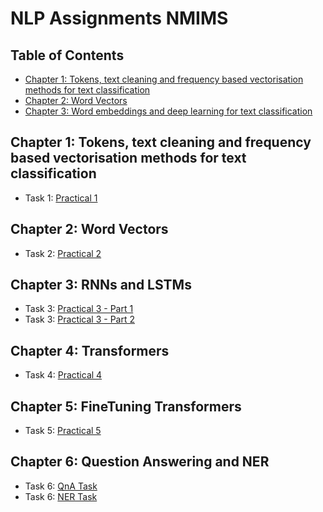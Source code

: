 # NLP Assignments NMIMS

## Table of Contents
- [Chapter 1: Tokens, text cleaning and frequency based vectorisation methods for text classification](#chapter-1-tokens-text-cleaning-and-frequency-based-vectorisation-methods-for-text-classification)
- [Chapter 2: Word Vectors](#Chapter-2-:-Word-Vectors)
- [Chapter 3: Word embeddings and deep learning for text classification](#chapter-3-word-embeddings-and-deep-learning-for-text-classification)

## Chapter 1: Tokens, text cleaning and frequency based vectorisation methods for text classification
* Task 1: [Practical 1](https://github.com/MonishGosar/NLP-Assignments-NMIMS/blob/main/Practical1_NLP_J025.ipynb)

## Chapter 2: Word Vectors
* Task 2: [Practical 2](https://github.com/MonishGosar/NLP-Assignments-NMIMS/blob/main/Practical2_NLP_J025.ipynb)

## Chapter 3: RNNs and LSTMs
* Task 3: [Practical 3 - Part 1](https://github.com/yourusername/yourrepository/blob/main/chapter3/task1_word2vec.ipynb)
* Task 3: [Practical 3 - Part 2](https://github.com/MonishGosar/NLP-Assignments-NMIMS/blob/main/(Part%202)%20Practical3_NLP_J025.ipynb)

## Chapter 4: Transformers
* Task 4: [Practical 4](https://github.com/MonishGosar/NLP-Assignments-NMIMS/blob/main/Practical2_NLP_J025.ipynb)

## Chapter 5: FineTuning Transformers
* Task 5: [Practical 5](https://github.com/MonishGosar/NLP-Assignments-NMIMS/blob/main/Practical2_NLP_J025.ipynb)

## Chapter 6: Question Answering and NER
* Task 6: [QnA Task](https://github.com/MonishGosar/NLP-Assignments-NMIMS/blob/main/(QnA)%20Practical%206_NLP_J025.ipynb)
* Task 6: [NER Task](https://github.com/MonishGosar/NLP-Assignments-NMIMS/blob/main/Practical2_NLP_J025.ipynb)

